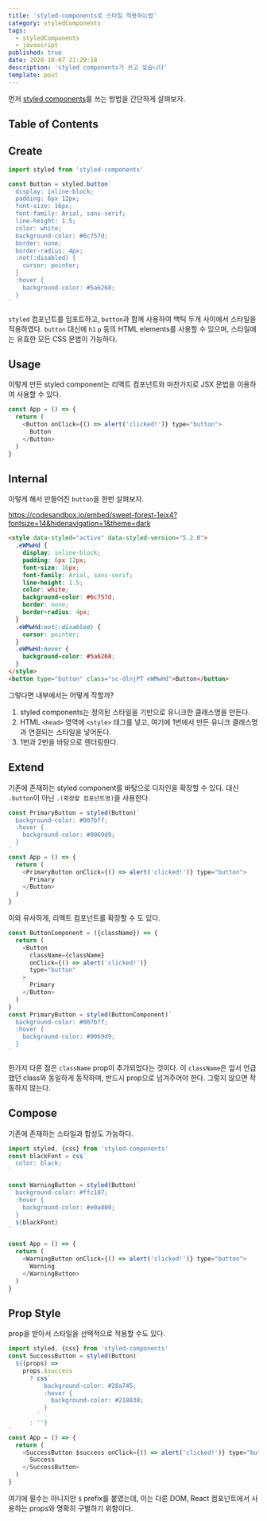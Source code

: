 ```yaml
---
title: 'styled-components로 스타일 적용하는법'
category: styledComponents
tags:
  - styledComponents
  - javascript
published: true
date: 2020-10-07 21:29:18
description: 'styled components가 쓰고 싶습니다'
template: post
---
```


먼저 [styled components](https://styled-components.com/)를 쓰는 방법을 간단하게 살펴보자.

## Table of Contents

## Create

```javascript
import styled from 'styled-components'

const Button = styled.button`
  display: inline-block;
  padding: 6px 12px;
  font-size: 16px;
  font-family: Arial, sans-serif;
  line-height: 1.5;
  color: white;
  background-color: #6c757d;
  border: none;
  border-radius: 4px;
  :not(:disabled) {
    cursor: pointer;
  }
  :hover {
    background-color: #5a6268;
  }
`
```

`styled` 컴포넌트를 임포트하고, `button`과 함께 사용하여 백틱 두개 사이에서 스타일을 적용하였다. `button` 대신에 `h1` `p` 등의 HTML elements를 사용할 수 있으며, 스타일에는 유효한 모든 CSS 문법이 가능하다.

## Usage

이렇게 만든 styled component는 리액트 컴포넌트와 마찬가지로 JSX 문법을 이용하여 사용할 수 있다.

```javascript
const App = () => {
  return (
    <Button onClick={() => alert('clicked!')} type="button">
      Button
    </Button>
  )
}
```

## Internal

이렇게 해서 만들어진 `button`을 한번 살펴보자.

https://codesandbox.io/embed/sweet-forest-1eix4?fontsize=14&hidenavigation=1&theme=dark

```html
<style data-styled="active" data-styled-version="5.2.0">
  .eWMwHd {
    display: inline-block;
    padding: 6px 12px;
    font-size: 16px;
    font-family: Arial, sans-serif;
    line-height: 1.5;
    color: white;
    background-color: #6c757d;
    border: none;
    border-radius: 4px;
  }
  .eWMwHd:not(:disabled) {
    cursor: pointer;
  }
  .eWMwHd:hover {
    background-color: #5a6268;
  }
</style>
<button type="button" class="sc-dlnjPT eWMwHd">Button</button>
```

그렇다면 내부에서는 어떻게 작할까?

1. styled components는 정의된 스타일을 기반으로 유니크한 클래스명을 만든다.
2. HTML `<head>` 영역에 `<style>` 태그를 넣고, 여기에 1번에서 만든 유니크 클래스명과 연결되는 스타일을 넣어둔다.
3. 1번과 2번을 바탕으로 렌더링한다.

## Extend

기존에 존재하는 styled component를 바탕으로 디자인을 확장할 수 있다. 대신 `.button`이 아닌 `.(확장할 컴포넌트명)`을 사용한다.

```javascript
const PrimaryButton = styled(Button)`
  background-color: #007bff;
  :hover {
    background-color: #0069d9;
  }
`
const App = () => {
  return (
    <PrimaryButton onClick={() => alert('clicked!')} type="button">
      Primary
    </Button>
  )
}
```

이와 유사하게, 리액트 컴포넌트를 확장할 수 도 있다.

```javascript
const ButtonComponent = ({className}) => {
  return (
    <Button
      className={className}
      onClick={() => alert('clicked!')}
      type="button"
    >
      Primary
    </Button>
  )
}
const PrimaryButton = styled(ButtonComponent)`
  background-color: #007bff;
  :hover {
    background-color: #0069d9;
  }
`
```

한가지 다른 점은 `className` prop이 추가되었다는 것이다. 이 `className`은 앞서 언급했던 class와 동일하게 동작하며, 반드시 prop으로 넘겨주어야 한다. 그렇지 않으면 작동하지 않는다.

## Compose

기존에 존재하는 스타일과 합성도 가능하다.

```javascript
import styled, {css} from 'styled-components'
const blackFont = css`
  color: black;
`

const WarningButton = styled(Button)`
  background-color: #ffc107;
  :hover {
    background-color: #e0a800;
  }
  ${blackFont}
`

const App = () => {
  return (
    <WarningButton onClick={() => alert('clicked!')} type="button">
      Warning
    </WarningButton>
  )
}
```

## Prop Style

prop을 받아서 스타일을 선택적으로 적용할 수도 있다.

```javascript
import styled, {css} from 'styled-components'
const SuccessButton = styled(Button)`
  ${(props) =>
    props.$success
      ? css`
          background-color: #28a745;
          :hover {
            background-color: #218838;
          }
        `
      : ''}
`
const App = () => {
  return (
    <SuccessButton $success onClick={() => alert('clicked!')} type="button">
      Success
    </SuccessButton>
  )
}
```

여기에 필수는 아니지만 `$` prefix를 붙였는데, 이는 다른 DOM, React 컴포넌트에서 사용하는 props와 명확히 구별하기 위함이다.
